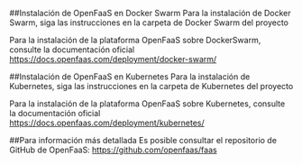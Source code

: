 ##Instalación de OpenFaaS en Docker Swarm
Para la instalación de Docker Swarm, siga las instrucciones en la carpeta de Docker Swarm del proyecto

Para la instalación de la plataforma OpenFaaS sobre DockerSwarm, consulte la documentación oficial 
https://docs.openfaas.com/deployment/docker-swarm/

##Instalación de OpenFaaS en Kubernetes
Para la instalación de Kubernetes, siga las instrucciones en la carpeta de Kubernetes del proyecto

Para la instalación de la plataforma OpenFaaS sobre Kubernetes, consulte la documentación oficial 
https://docs.openfaas.com/deployment/kubernetes/


##Para información más detallada
Es posible consultar el repositorio de GitHub de OpenFaaS:
https://github.com/openfaas/faas

